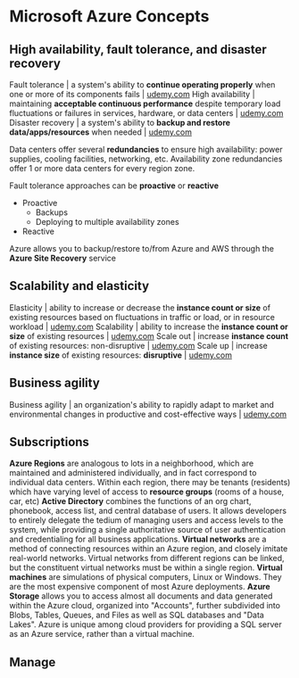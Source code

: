 # Microsoft Azure Concepts

## High availability, fault tolerance, and disaster recovery

Fault tolerance | a system's ability to __continue operating properly__ when one or more of its components fails | [udemy.com](https://www.udemy.com/linux-academy-microsoft-azure-concepts/)
High availability | maintaining __acceptable continuous performance__ despite temporary load fluctuations or failures in services, hardware, or data centers | [udemy.com](https://www.udemy.com/linux-academy-microsoft-azure-concepts/)
Disaster recovery | a system's ability to __backup and restore data/apps/resources__ when needed | [udemy.com](https://www.udemy.com/linux-academy-microsoft-azure-concepts/)

Data centers offer several __redundancies__ to ensure high availability: power supplies, cooling facilities, networking, etc. Availability zone redundancies offer 1 or more data centers for every region zone.

Fault tolerance approaches can be __proactive__ or __reactive__
  - Proactive
    - Backups
    - Deploying to multiple availability zones
  - Reactive

Azure allows you to backup/restore to/from Azure and AWS through the __Azure Site Recovery__ service

## Scalability and elasticity

Elasticity | ability to increase or decrease the __instance count or size__ of existing resources based on fluctuations in traffic or load, or in resource workload | [udemy.com](https://www.udemy.com/linux-academy-microsoft-azure-concepts/)
Scalability | ability to increase the __instance count or size__ of existing resources | [udemy.com](https://www.udemy.com/linux-academy-microsoft-azure-concepts/)
Scale out | increase __instance count__ of existing resources: non-disruptive | [udemy.com](https://www.udemy.com/linux-academy-microsoft-azure-concepts/)
Scale up  | increase __instance size__ of existing resources: __disruptive__ | [udemy.com](https://www.udemy.com/linux-academy-microsoft-azure-concepts/)

## Business agility

Business agility | an organization's ability to rapidly adapt to market and environmental changes in productive and cost-effective ways | [udemy.com](https://www.udemy.com/linux-academy-microsoft-azure-concepts/)

## Subscriptions

__Azure Regions__ are analogous to lots in a neighborhood, which are maintained and administered individually, and in fact correspond to individual data centers. Within each region, there may be tenants (residents) which have varying level of access to __resource groups__ (rooms of a house, car, etc)
__Active Directory__ combines the functions of an org chart, phonebook, access list, and central database of users. It allows developers to entirely delegate the tedium of managing users and access levels to the system, while providing a single authoritative source of user authentication and credentialing for all business applications.
__Virtual networks__ are a method of connecting resources within an Azure region, and closely imitate real-world networks. Virtual networks from different regions can be linked, but the constituent virtual networks must be within a single region.
__Virtual machines__ are simulations of physical computers, Linux or Windows. They are the most expensive component of most Azure deployments.
__Azure Storage__ allows you to access almost all documents and data generated within the Azure cloud, organized into "Accounts", further subdivided into Blobs, Tables, Queues, and Files as well as SQL databases and "Data Lakes". Azure is unique among cloud providers for providing a SQL server as an Azure service, rather than a virtual machine.

## Manage
